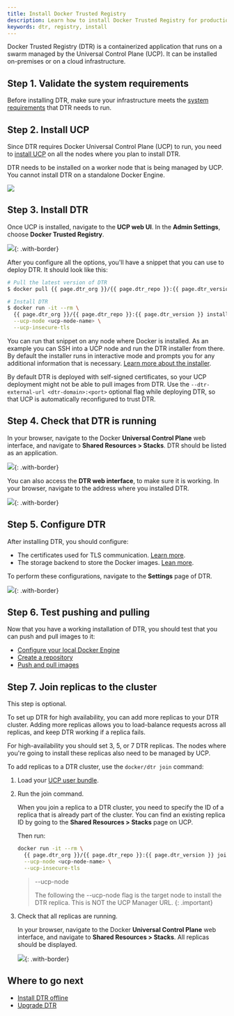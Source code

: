```yaml
---
title: Install Docker Trusted Registry
description: Learn how to install Docker Trusted Registry for production.
keywords: dtr, registry, install
---
```


Docker Trusted Registry (DTR) is a containerized application that runs on a
swarm managed by the Universal Control Plane (UCP). It can be installed
on-premises or on a cloud infrastructure.

## Step 1. Validate the system requirements

Before installing DTR, make sure your
infrastructure meets the [system requirements](./system-requirements) that DTR needs to run.

## Step 2. Install UCP

Since DTR requires Docker Universal Control Plane (UCP)
to run, you need to [install UCP](/ee/ucp/admin/install/) on all the nodes where you plan to install DTR.

DTR needs to be installed on a worker node that is being managed by UCP.
You cannot install DTR on a standalone Docker Engine.

![](../../images/install-dtr-1.svg)


## Step 3. Install DTR

Once UCP is installed, navigate to the **UCP web UI**. In the **Admin Settings**,
choose **Docker Trusted Registry**.

![](../../images/install-dtr-2.png){: .with-border}

After you configure all the options, you'll have a snippet that you can use
to deploy DTR. It should look like this:

```bash
# Pull the latest version of DTR
$ docker pull {{ page.dtr_org }}/{{ page.dtr_repo }}:{{ page.dtr_version }}

# Install DTR
$ docker run -it --rm \
  {{ page.dtr_org }}/{{ page.dtr_repo }}:{{ page.dtr_version }} install \
  --ucp-node <ucp-node-name> \
  --ucp-insecure-tls
```

You can run that snippet on any node where Docker is installed. As an example
you can SSH into a UCP node and run the DTR installer from there. By default
the installer runs in interactive mode and prompts you for any additional
information that is necessary.
[Learn more about the installer](/reference/dtr/2.6/cli/install/).

By default DTR is deployed with self-signed certificates, so your UCP deployment
might not be able to pull images from DTR.
Use the `--dtr-external-url <dtr-domain>:<port>` optional flag while deploying
DTR, so that UCP is automatically reconfigured to trust DTR.

## Step 4. Check that DTR is running

In your browser, navigate to the Docker **Universal Control Plane**
web interface, and navigate to **Shared Resources > Stacks**. DTR should be listed
as an application.


![](../../images/install-dtr-3.png){: .with-border}

You can also access the **DTR web interface**, to make sure it is working. In your
browser, navigate to the address where you installed DTR.

![](../../images/create-repository-1.png){: .with-border}


## Step 5. Configure DTR

After installing DTR, you should configure:

  * The certificates used for TLS communication. [Learn more](../configure/use-your-own-tls-certificates.md).
  * The storage backend to store the Docker images. [Lean more](../configure/external-storage/index.md).

  To perform these configurations, navigate to the **Settings** page of DTR.

  ![](../../images/auto-delete-job-logs-1.png){: .with-border}


## Step 6. Test pushing and pulling

Now that you have a working installation of DTR, you should test that you can
push and pull images to it:

* [Configure your local Docker Engine](../../user/access-dtr/index.md)
* [Create a repository](../../user/manage-images/index.md)
* [Push and pull images](../../user/manage-images/pull-and-push-images.md)

## Step 7. Join replicas to the cluster

This step is optional.

To set up DTR for high availability,
you can add more replicas to your DTR cluster. Adding more replicas allows you
to load-balance requests across all replicas, and keep DTR working if a
replica fails.

For high-availability you should set 3, 5, or 7 DTR replicas. The nodes where
you're going to install these replicas also need to be managed by UCP.

To add replicas to a DTR cluster, use the `docker/dtr join` command:

1. Load your [UCP user bundle](/ee/ucp/user-access/cli/#use-client-certificates).

2.  Run the join command.

    When you join a replica to a DTR cluster, you need to specify the
    ID of a replica that is already part of the cluster. You can find an
    existing replica ID by going to the **Shared Resources > Stacks** page on UCP.

    Then run:

    ```bash
    docker run -it --rm \
      {{ page.dtr_org }}/{{ page.dtr_repo }}:{{ page.dtr_version }} join \
      --ucp-node <ucp-node-name> \
      --ucp-insecure-tls
    ```
    
    > --ucp-node
    >
    > The <ucp-node-name> following the --ucp-node flag is the target node to
    > install the DTR replica. This is NOT the UCP Manager URL.
    {: .important}
    
3. Check that all replicas are running.

    In your browser, navigate to the Docker **Universal Control Plane**
    web interface, and navigate to **Shared Resources > Stacks**. All replicas should
    be displayed.

    ![](../../images/install-dtr-6.png){: .with-border}

## Where to go next

- [Install DTR offline](install-offline.md)
- [Upgrade DTR](../upgrade.md)
